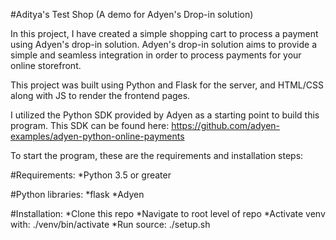#Aditya's Test Shop (A demo for Adyen's Drop-in solution)

In this project, I have created a simple shopping cart to process a payment using Adyen's drop-in solution. Adyen's drop-in solution aims to provide a simple and seamless integration in order to process payments for your online storefront.

This project was built using Python and Flask for the server, and HTML/CSS along with JS to render the frontend pages. 

I utilized the Python SDK provided by Adyen as a starting point to build this program. This SDK can be found here: https://github.com/adyen-examples/adyen-python-online-payments

To start the program, these are the requirements and installation steps:

#Requirements:
*Python 3.5 or greater

#Python libraries:
*flask
*Adyen

#Installation:
*Clone this repo
*Navigate to root level of repo
*Activate venv with: ./venv/bin/activate
*Run source: ./setup.sh
